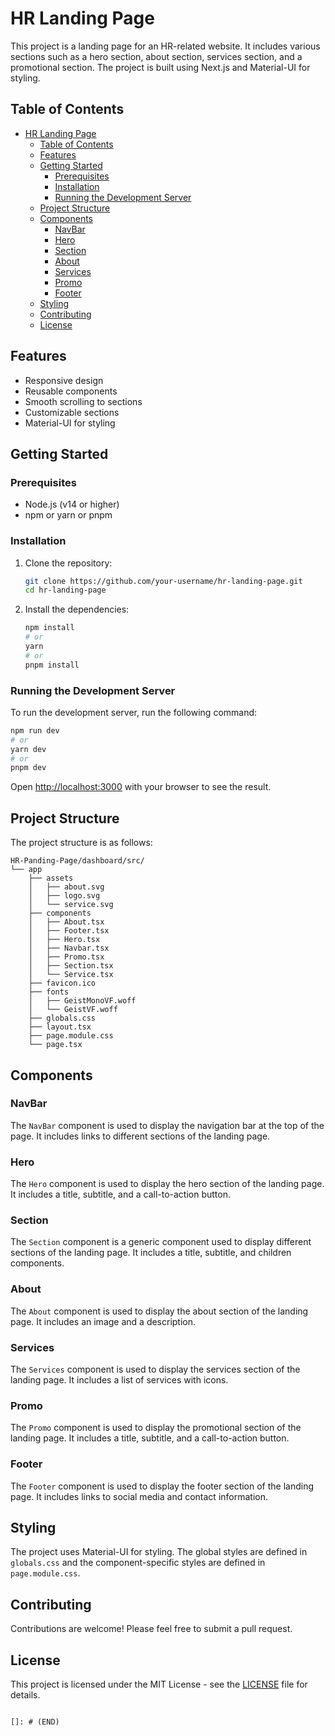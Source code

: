 # HR Landing Page

This project is a landing page for an HR-related website. It includes various sections such as a hero section, about section, services section, and a promotional section. The project is built using Next.js and Material-UI for styling.

## Table of Contents

- [HR Landing Page](#hr-landing-page)
  - [Table of Contents](#table-of-contents)
  - [Features](#features)
  - [Getting Started](#getting-started)
    - [Prerequisites](#prerequisites)
    - [Installation](#installation)
    - [Running the Development Server](#running-the-development-server)
  - [Project Structure](#project-structure)
  - [Components](#components)
    - [NavBar](#navbar)
    - [Hero](#hero)
    - [Section](#section)
    - [About](#about)
    - [Services](#services)
    - [Promo](#promo)
    - [Footer](#footer)
  - [Styling](#styling)
  - [Contributing](#contributing)
  - [License](#license)

## Features

- Responsive design
- Reusable components
- Smooth scrolling to sections
- Customizable sections
- Material-UI for styling

## Getting Started

### Prerequisites

- Node.js (v14 or higher)
- npm or yarn or pnpm

### Installation

1. Clone the repository:
   ```sh
   git clone https://github.com/your-username/hr-landing-page.git
   cd hr-landing-page
   ```

2. Install the dependencies:
   ```sh
   npm install
   # or
   yarn
   # or
   pnpm install
   ```

### Running the Development Server

To run the development server, run the following command:

```sh
npm run dev
# or
yarn dev
# or
pnpm dev
```

Open [http://localhost:3000](http://localhost:3000) with your browser to see the result.

## Project Structure

The project structure is as follows:

```
HR-Panding-Page/dashboard/src/
└── app
    ├── assets
    │   ├── about.svg
    │   ├── logo.svg
    │   └── service.svg
    ├── components
    │   ├── About.tsx
    │   ├── Footer.tsx
    │   ├── Hero.tsx
    │   ├── Navbar.tsx
    │   ├── Promo.tsx
    │   ├── Section.tsx
    │   └── Service.tsx
    ├── favicon.ico
    ├── fonts
    │   ├── GeistMonoVF.woff
    │   └── GeistVF.woff
    ├── globals.css
    ├── layout.tsx
    ├── page.module.css
    └── page.tsx
```

## Components

### NavBar

The `NavBar` component is used to display the navigation bar at the top of the page. It includes links to different sections of the landing page.

### Hero

The `Hero` component is used to display the hero section of the landing page. It includes a title, subtitle, and a call-to-action button.

### Section

The `Section` component is a generic component used to display different sections of the landing page. It includes a title, subtitle, and children components.

### About

The `About` component is used to display the about section of the landing page. It includes an image and a description.

### Services

The `Services` component is used to display the services section of the landing page. It includes a list of services with icons.

### Promo

The `Promo` component is used to display the promotional section of the landing page. It includes a title, subtitle, and a call-to-action button.

### Footer

The `Footer` component is used to display the footer section of the landing page. It includes links to social media and contact information.


## Styling

The project uses Material-UI for styling. The global styles are defined in `globals.css` and the component-specific styles are defined in `page.module.css`.

## Contributing

Contributions are welcome! Please feel free to submit a pull request.

## License

This project is licensed under the MIT License - see the [LICENSE](LICENSE) file for details.
```

[]: # (END)
